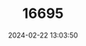 ---
title: "16695"
category: "Peromyscus winkelmanni"
draft: false
date: 2024-02-22 13:03:50
languages:
  English: ["Coalcoman Deermouse", "Winkelmann's Deer Mouse", "Winkelmann's Mouse", "Coalcoman Deer Mouse"]
---